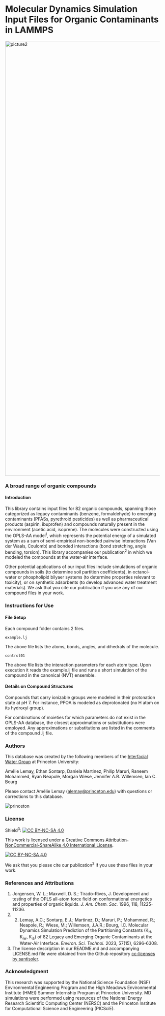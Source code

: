 # Molecular Dynamics Simulation Input Files for Organic Contaminants in LAMMPS
<img width="1413" alt="picture2" src="https://user-images.githubusercontent.com/79615161/211542940-fa37831e-b1fb-45ea-a4e6-5c3c9ddb6b7b.png">

### A broad range of organic compounds
#### Introduction

This library contains input files for 82 organic compounds, spanning those categorized as legacy contaminants (benzene, formaldehyde) to emerging contaminants (PFASs, pyrethroid pesticides) as well as pharmaceutical products (aspirin, ibuprofen) and compounds naturally present in the environment (acetic acid, isoprene). The molecules were constructed using the OPLS-AA model<sup>1</sup>, which represents the potential energy of a simulated system as a sum of semi-empirical non-bonded pairwise interactions (Van der Waals, Coulomb) and bonded interactions (bond stretching, angle bending, torsion). This library accompanies our publication<sup>2</sup> in which we modeled the compounds at the water-air interface.

Other potential applications of our input files include simulations of organic compounds in soils (to determine soil partition coefficients), in octanol-water or phospholipid bilyaer systems (to determine properties relevant to toxicity), or on synthetic adsorbents (to develop advanced water treatment materials). We ask that you cite our publication if you use any of our compound files in your work.

### Instructions for Use

#### File Setup
Each compound folder contains 2 files.
```
example.lj
```
The above file lists the atoms, bonds, angles, and dihedrals of the molecule.

```
control01
```
The above file lists the interaction parameters for each atom type. Upon execution it reads the example.lj file and runs a short simulation of the compound in the canonical (NVT) ensemble.

#### Details on Compound Structures

Compounds that carry ionizable groups were modeled in their protonation state at pH 7. For instance, PFOA is modeled as deprotonated (no H atom on its hydroxyl group).

For combinations of moieties for which parameters do not exist in the OPLS-AA database, the closest approximations or substitutions were employed. Any approximations or substitutions are listed in the comments of the compound .lj file.

### Authors
This database was created by the following members of the [Interfacial Water Group](http://bourg.princeton.edu/) at Princeton University:

Amélie Lemay, Ethan Sontarp, Daniela Martinez, Philip Maruri, Raneem Mohammed, Ryan Neapole, Morgan Wiese, Jennifer A.R. Willemsen, Ian C. Bourg

Please contact Amélie Lemay (alemay@princeton.edu) with questions or corrections to this database.


![princeton](https://user-images.githubusercontent.com/79615161/211543436-6be71659-6485-4ef5-be93-7c6bf1181330.png)


### License

Shield<sup>3</sup>: [![CC BY-NC-SA 4.0][cc-by-nc-sa-shield]][cc-by-nc-sa]

This work is licensed under a
[Creative Commons Attribution-NonCommercial-ShareAlike 4.0 International License][cc-by-nc-sa].

[![CC BY-NC-SA 4.0][cc-by-nc-sa-image]][cc-by-nc-sa]

[cc-by-nc-sa]: http://creativecommons.org/licenses/by-nc-sa/4.0/
[cc-by-nc-sa-image]: https://licensebuttons.net/l/by-nc-sa/4.0/88x31.png
[cc-by-nc-sa-shield]: https://img.shields.io/badge/License-CC%20BY--NC--SA%204.0-lightgrey.svg

We ask that you please cite our publication<sup>2</sup> if you use these files in your work. 

### References and Attributions

1. Jorgensen, W. L.; Maxwell, D. S.; Tirado-Rives, J. Development and testing of the OPLS all-atom force field on conformational energetics and properties of organic liquids. *J. Am. Chem. Soc.* 1996, 118, 11225-11236.
2. 2. Lemay, A.C.; Sontarp, E.J.; Martinez, D.; Maruri, P.; Mohammed, R.; Neapole, R.; Wiese, M.; Willemsen, J.A.R.; Bourg, I.C. Molecular Dynamics Simulation Prediction of the Partitioning Constants (K<sub>H</sub>, K<sub>iw</sub>, K<sub>ia</sub>) of 82 Legacy and Emerging Organic Contaminants at the Water-Air Interface. *Environ. Sci. Technol.* 2023, 57(15), 6296-6308.
3. The license description in our README.md and accompanying LICENSE.md file were obtained from the Github repository [cc-licenses by santisoler](https://github.com/santisoler/cc-licenses). 

### Acknowledgment
This research was supported by the National Science Foundation (NSF) Environmental Engineering Program and the High Meadows Environmental Institute (HMEI) Summer Internship Program at Princeton University. MD simulations were performed using resources of the National Energy Research Scientific Computing Center (NERSC) and the Princeton Institute for Computational Science and Engineering (PICSciE).
